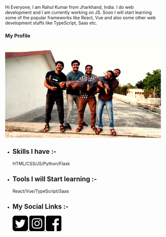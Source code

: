 Hi Everyone, I am Rahul Kumar from Jharkhand, India. I do web development and I am currently working on JS. Soon I will start learning some of the popular frameworks like React, Vue and also some other web development stuffs like TypeScript, Saas etc.

<h3>My Profile</h3>
<img src="https://github.com/Rahulbaran/Rahulbaran/blob/main/Profile.png">
<ul>
<li><h2>Skills I have :-</h2></li>
HTML/CSS/JS/Python/Flask
<li><h2>Tools I will Start learning :-</h2></li>
React/Vue/TypeScript/Saas
<li><h2>My Social Links :-</h2></li>
<a href="twitter.com/@Rahul9122109422"><img src="https://github.com/Rahulbaran/Rahulbaran/blob/main/twitter.svg" width="50px" height="50px">
<a href="https://www.instagram.com/rahulkumar109422/"><img src="https://github.com/Rahulbaran/Rahulbaran/blob/main/instagram.svg" width="50px" height="50px">
<a href="https://www.facebook.com/rahulkumar109422/"><img src="https://github.com/Rahulbaran/Rahulbaran/blob/main/Facebook.svg" width="50px" height="50px">
</ul>
